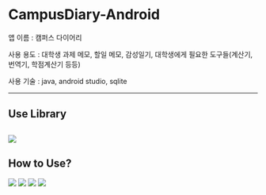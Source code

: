 # CampusDiary-Android


앱 이름 : 캠퍼스 다이어리

사용 용도 :  대학생 과제 메모, 할일 메모, 감성일기, 대학생에게 필요한 도구들(계산기, 번역기, 학점계산기 등등)

사용 기술 : java, android studio, sqlite

---
## Use Library
![](./resource/lib.JPG)
---

## How to Use?

![](./resource/1.png)
![](./resource/2.png)
![](./resource/3.png)
![](./resource/4.png)